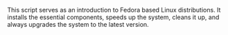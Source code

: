 This script serves as an introduction to Fedora based Linux distributions. It installs the essential components, speeds up the system, cleans it up, and always upgrades the system to the latest version.
